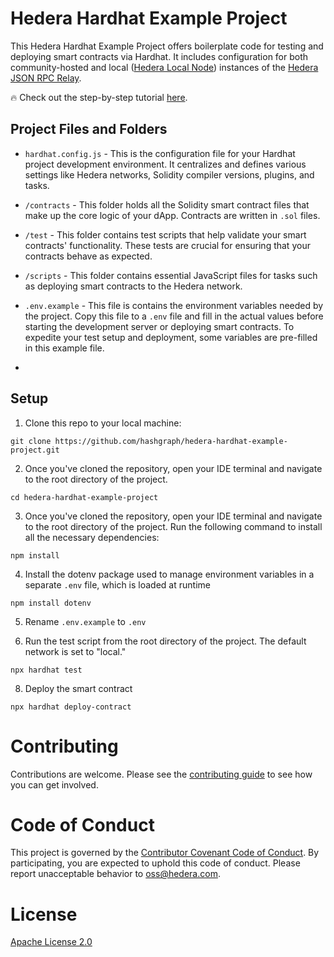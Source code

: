 # Hedera Hardhat Example Project

This Hedera Hardhat Example Project offers boilerplate code for testing and deploying smart contracts via Hardhat. It includes configuration for both community-hosted and local ([Hedera Local Node](https://github.com/hashgraph/hedera-local-node)) instances of the [Hedera JSON RPC Relay](https://github.com/hashgraph/hedera-json-rpc-relay). 

:fire: Check out the step-by-step tutorial [here](https://docs.hedera.com/hedera/tutorials/smart-contracts/deploy-a-smart-contract-using-hardhat-and-hedera-json-rpc-relays).

## Project Files and Folders

- `hardhat.config.js` - This is the configuration file for your Hardhat project development environment. It centralizes and defines various settings like Hedera networks, Solidity compiler versions, plugins, and tasks.

- `/contracts` - This folder holds all the Solidity smart contract files that make up the core logic of your dApp. Contracts are written in `.sol` files.

- `/test` - This folder contains test scripts that help validate your smart contracts' functionality. These tests are crucial for ensuring that your contracts behave as expected.
  
-  `/scripts` - This folder contains essential JavaScript files for tasks such as deploying smart contracts to the Hedera network. 

- `.env.example` - This file is contains the environment variables needed by the project. Copy this file to a `.env` file and fill in the actual values before starting the development server or deploying smart contracts. To expedite your test setup and deployment, some variables are pre-filled in this example file.
- 
## Setup

1. Clone this repo to your local machine:

```shell
git clone https://github.com/hashgraph/hedera-hardhat-example-project.git
```

2. Once you've cloned the repository, open your IDE terminal and navigate to the root directory of the project.

```shell
cd hedera-hardhat-example-project
```

3. Once you've cloned the repository, open your IDE terminal and navigate to the root directory of the project. Run the following command to install all the necessary dependencies:

```shell
npm install
```
4. Install the dotenv package used to manage environment variables in a separate `.env` file, which is loaded at runtime

```shell
npm install dotenv
```

5. Rename `.env.example` to `.env`

6. Run the test script from the root directory of the project. The default network is set to "local."

```shell
npx hardhat test
```

8. Deploy the smart contract

```shell
npx hardhat deploy-contract
```

# Contributing
Contributions are welcome. Please see the
[contributing guide](https://github.com/hashgraph/.github/blob/main/CONTRIBUTING.md)
to see how you can get involved.

# Code of Conduct
This project is governed by the
[Contributor Covenant Code of Conduct](https://github.com/hashgraph/.github/blob/main/CODE_OF_CONDUCT.md). By
participating, you are expected to uphold this code of conduct. Please report unacceptable behavior
to [oss@hedera.com](mailto:oss@hedera.com).

# License
[Apache License 2.0](LICENSE)
